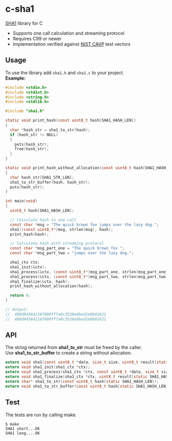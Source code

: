 # c-sha1

[SHA1](https://en.wikipedia.org/wiki/SHA-1) library for C

- Supports one call calculation and streaming protocol
- Requires C99 or newer
- Implementation verified against [NIST CAVP](https://csrc.nist.gov/Projects/Cryptographic-Algorithm-Validation-Program/Secure-Hashing) test vectors

## Usage
To use the library add `sha1.h` and `sha1.c` to your project.
<br>**Example:**
```c
#include <stdio.h>
#include <stdint.h>
#include <string.h>
#include <stdlib.h>

#include "sha1.h"

static void print_hash(const uint8_t hash[SHA1_HASH_LEN])
{
  char *hash_str = sha1_to_str(hash);
  if (hash_str != NULL)
  {
    puts(hash_str);
    free(hash_str);
  }
}

static void print_hash_without_allocation(const uint8_t hash[SHA1_HASH_LEN])
{
  char hash_str[SHA1_STR_LEN];
  sha1_to_str_buffer(hash, hash_str);
  puts(hash_str);
}

int main(void)
{
  uint8_t hash[SHA1_HASH_LEN];

  // Calculate hash in one call
  const char *msg = "The quick brown fox jumps over the lazy dog.";
  sha1((const uint8_t*)msg, strlen(msg), hash);
  print_hash(hash);

  // Calculate hash with streaming protocol
  const char *msg_part_one = "The quick brown fox ";
  const char *msg_part_two = "jumps over the lazy dog.";

  sha1_ctx ctx;
  sha1_init(&ctx);
  sha1_process(&ctx, (const uint8_t*)msg_part_one, strlen(msg_part_one));
  sha1_process(&ctx, (const uint8_t*)msg_part_two, strlen(msg_part_two));
  sha1_finalize(&ctx, hash);
  print_hash_without_allocation(hash);

  return 0;
}

// Output:
//  408d94384216f890ff7a0c3528e8bed1e0b01621
//  408d94384216f890ff7a0c3528e8bed1e0b01621
```

## API
The string returned from **sha1_to_str** must be freed by the caller.
<br>Use **sha1_to_str_buffer** to create a string without allocation.

```c
extern void sha1(const uint8_t *data, size_t size, uint8_t result[static SHA1_HASH_LEN]);
extern void sha1_init(sha1_ctx *ctx);
extern void sha1_process(sha1_ctx *ctx, const uint8_t *data, size_t size);
extern void sha1_finalize(sha1_ctx *ctx, uint8_t result[static SHA1_HASH_LEN]);
extern char* sha1_to_str(const uint8_t hash[static SHA1_HASH_LEN]);
extern void sha1_to_str_buffer(const uint8_t hash[static SHA1_HASH_LEN], char dst[static SHA1_STR_LEN]);
```

## Test
The tests are run by calling make.

```shell
$ make
SHA1 short...OK
SHA1 long....OK
```
